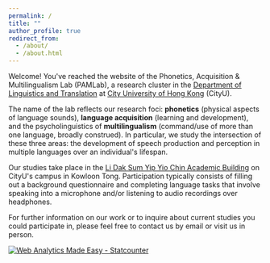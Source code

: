 ```yaml
---
permalink: /
title: ""
author_profile: true
redirect_from: 
  - /about/
  - /about.html
---
```


Welcome! You've reached the website of the Phonetics, Acquisition & Multilingualism Lab (PAMLab), a research cluster in the  <a href="https://lt.cityu.edu.hk/" target="_blank">Department of Linguistics and Translation</a> at <a href="https://cityu.edu.hk/" target="_blank">City University of Hong Kong</a> (CityU). 

The name of the lab reflects our research foci: <b>phonetics</b> (physical aspects of language sounds), <b>language acquisition</b> (learning and development), and the psycholinguistics of <b>multilingualism</b> (command/use of more than one language, broadly construed). In particular, we study the intersection of these three areas: the development of speech production and perception in multiple languages over an individual's lifespan.  

Our studies take place in the <a href="https://maps.app.goo.gl/9c6Xc85w1fjSGyVM9" target="_blank">Li Dak Sum Yip Yio Chin Academic Building</a> on CityU's campus in Kowloon Tong. Participation typically consists of filling out a background questionnaire and completing language tasks that involve speaking into a microphone and/or listening to audio recordings over headphones.

For further information on our work or to inquire about current studies you could participate in, please feel free to contact us by email or visit us in person.

<!-- Default Statcounter code for PAMLab's Github site
https://thepamlab.github.io/ -->
<script type="text/javascript">
var sc_project=13149705; 
var sc_invisible=1; 
var sc_security="db3aacf3"; 
</script>
<script type="text/javascript"
src="https://www.statcounter.com/counter/counter.js"
async></script>
<noscript><div class="statcounter"><a title="Web Analytics
Made Easy - Statcounter" href="https://statcounter.com/"
target="_blank"><img class="statcounter"
src="https://c.statcounter.com/13149705/0/db3aacf3/1/"
alt="Web Analytics Made Easy - Statcounter"
referrerPolicy="no-referrer-when-downgrade"></a></div></noscript>
<!-- End of Statcounter Code -->
